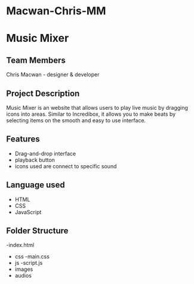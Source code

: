 # Macwan-Chris-MM

#  Music Mixer

##  Team Members

Chris Macwan - designer & developer 


##  Project Description

Music Mixer is an website that allows users to play live music by dragging icons into areas. Similar to Incredibox, it allows you to make beats by selecting items on the smooth and easy to use interface.

##  Features

- Drag-and-drop interface 
- playback button 
- icons used are connect to specific sound 

##  Language used 

- HTML
- CSS
- JavaScript 


##  Folder Structure

-index.html
- css
  -main.css
- js
  -script.js
- images
- audios  